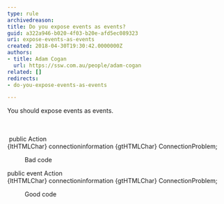 ```yaml
---
type: rule
archivedreason: 
title: Do you expose events as events?
guid: a322a946-b020-4f03-b20e-afd5ec089323
uri: expose-events-as-events
created: 2018-04-30T19:30:42.0000000Z
authors:
- title: Adam Cogan
  url: https://ssw.com.au/people/adam-cogan
related: []
redirects:
- do-you-expose-events-as-events

---
```



You should&#160;expose events as events.​<br>
<br><excerpt class='endintro'></excerpt><br>
<p class="ssw15-rteElement-CodeArea">​ public Action<br>{ltHTMLChar} connectioninformation {gtHTMLChar} ConnectionProblem;</p><dd class="ssw15-rteElement-FigureBad">Bad code​<br></dd><p class="ssw15-rteElement-CodeArea"> public event Action<br>{ltHTMLChar} connectioninformation {gtHTMLChar} ConnectionProblem;</p><dd class="ssw15-rteElement-FigureGood">​​​Good code​​<br></dd>


